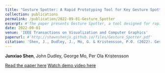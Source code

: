 ```yaml
---
title: "Gesture Spotter: A Rapid Prototyping Tool for Key Gesture Spotting in Virtual and Augmented Reality Applications"
collection: publications
permalink: /publication/2022-09-01-Gesture_Spotter
excerpt: #'The paper presents Gesture Spotter, a tool designed for rapid prototyping and evaluation of key gesture spotting algorithms in virtual and augmented reality environments.'
date: 2022-09-01
venue: 'IEEE Transactions on Visualization and Computer Graphics'
paperurl: #'http://shawnshenjx.github.io/files/Gesture_Spotter.pdf'
citation: 'Shen, J., Dudley, J., Mo, G. & Kristensson, P.O. (2022). Gesture Spotter: A Rapid Prototyping Tool for Key Gesture Spotting in Virtual and Augmented Reality Applications. IEEE Transactions on Visualization and Computer Graphics, 28(11), pp.3618-3628.'
---
```

**Junxiao Shen**, John Dudley, George Mo, Per Ola Kristensson

[Read the paper here](http://shawnshenjx.github.io/files/Gesture_Spotter.pdf)
[Watch demo video here](https://www.youtube.com/watch?v=ctY8-VT6MDY&feature=youtu.be)